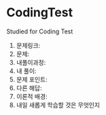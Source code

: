 # CodingTest
Studied for Coding Test

1. 문제링크: 
2. 문제:
3. 내풀이과정:
4. 내 풀이:
5. 문제 포인트:
6. 다른 해답:
7. 이론적 배경:
8. 내일 새롭게 학습할 것은 무엇인지
